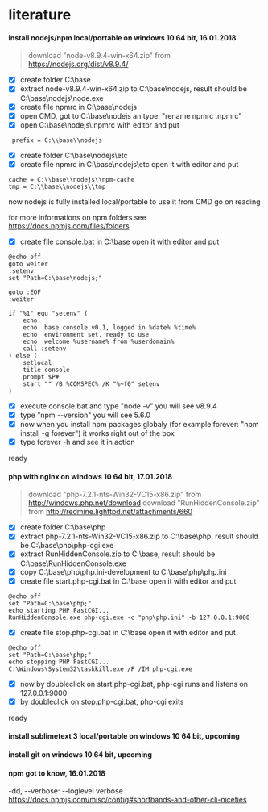 # literature
#### install nodejs/npm local/portable on windows 10 64 bit, 16.01.2018
> download "node-v8.9.4-win-x64.zip" from https://nodejs.org/dist/v8.9.4/

 - [x] create folder C:\base
 - [x] extract node-v8.9.4-win-x64.zip to C:\base\nodejs, result should be C:\base\nodejs\node.exe
 - [x] create file npmrc in C:\base\nodejs
 - [x] open CMD, got to C:\base\nodejs an type: "rename npmrc .npmrc"
 - [x] open C:\base\nodejs\\.npmrc with editor and put
```
 prefix = C:\\base\\nodejs
```
 - [x] create folder C:\base\nodejs\etc
 - [x] create file npmrc in C:\base\nodejs\etc open it with editor and put
```
cache = C:\\base\\nodejs\\npm-cache
tmp = C:\\base\\nodejs\\tmp
```
now nodejs is fully installed local/portable to use it from CMD go on reading

for more informations on npm folders see https://docs.npmjs.com/files/folders
 - [x] create file console.bat in C:\base open it with editor and put
```
@echo off
goto weiter
:setenv
set "Path=C:\base\nodejs;"

goto :EOF
:weiter

if "%1" equ "setenv" (
    echo.
    echo  base console v0.1, logged in %date% %time%
    echo  environment set, ready to use
    echo  welcome %username% from %userdomain%
    call :setenv
) else (
    setlocal
    title console
    prompt $P#
    start "" /B %COMSPEC% /K "%~f0" setenv
)

```
 - [x] execute console.bat and type "node -v" you will see v8.9.4
 - [x] type "npm --version" you will see 5.6.0
 - [x] now when you install npm packages globaly (for example forever: "npm install -g forever") it works right out of the box
 - [x] type forever -h and see it in action
 
 ready

#### php with nginx on windows 10 64 bit, 17.01.2018
> download "php-7.2.1-nts-Win32-VC15-x86.zip" from http://windows.php.net/download
> download "RunHiddenConsole.zip" from http://redmine.lighttpd.net/attachments/660

 - [x] create folder C:\base\php
 - [x] extract php-7.2.1-nts-Win32-VC15-x86.zip to C:\base\php, result should be C:\base\php\php-cgi.exe
 - [x] extract RunHiddenConsole.zip to C:\base, result should be C:\base\RunHiddenConsole.exe
 - [x] copy C:\base\php\php.ini-development to C:\base\php\php.ini
 - [x] create file start.php-cgi.bat in C:\base open it with editor and put
 ```
 @echo off
set "Path=C:\base\php;"
echo starting PHP FastCGI...
RunHiddenConsole.exe php-cgi.exe -c "php\php.ini" -b 127.0.0.1:9000
 ```
 - [x] create file stop.php-cgi.bat in C:\base open it with editor and put
 ```
 @echo off
set "Path=C:\base\php;"
echo stopping PHP FastCGI...
C:\Windows\System32\taskkill.exe /F /IM php-cgi.exe
 ```
 - [x] now by doubleclick on start.php-cgi.bat, php-cgi runs and listens on 127.0.0.1:9000
 - [x] by doubleclick on stop.php-cgi.bat, php-cgi exits

 ready

#### install sublimetext 3 local/portable on windows 10 64 bit, upcoming
#### install git on windows 10 64 bit, upcoming
#### npm got to know, 16.01.2018
-dd, --verbose: --loglevel verbose
https://docs.npmjs.com/misc/config#shorthands-and-other-cli-niceties
